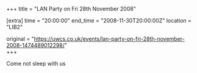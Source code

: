 +++
title = "LAN Party on Fri 28th November 2008"

[extra]
time = "20:00:00"
end_time = "2008-11-30T20:00:00Z"
location = "LIB2"

original = "https://uwcs.co.uk/events/lan-party-on-fri-28th-november-2008-1474489012298/"    
+++

Come not sleep with us

